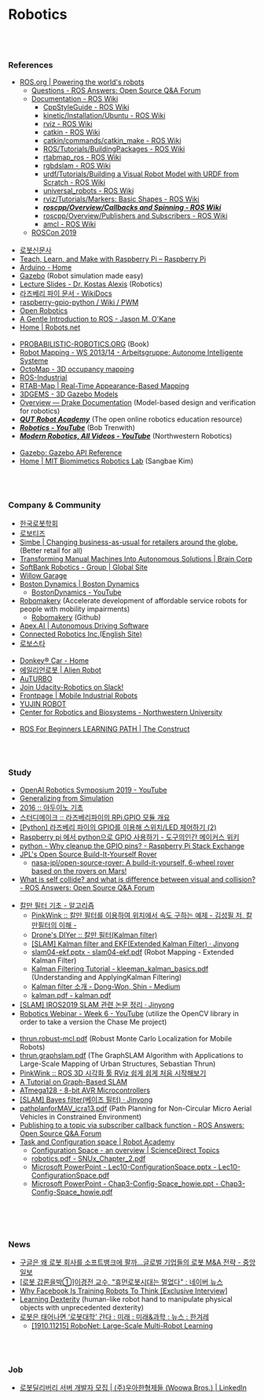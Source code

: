 Robotics
==========


 <br/><br/>


### References
- [ROS.org | Powering the world's robots](https://www.ros.org/)
    - [Questions - ROS Answers: Open Source Q&A Forum](https://answers.ros.org/questions/)
    - [Documentation - ROS Wiki](http://wiki.ros.org/)
        - [CppStyleGuide - ROS Wiki](http://wiki.ros.org/CppStyleGuide)
        - [kinetic/Installation/Ubuntu - ROS Wiki](https://wiki.ros.org/kinetic/Installation/Ubuntu)
        - [rviz - ROS Wiki](http://wiki.ros.org/rviz)
        - [catkin - ROS Wiki](http://wiki.ros.org/catkin)
        - [catkin/commands/catkin_make - ROS Wiki](http://wiki.ros.org/catkin/commands/catkin_make)
        - [ROS/Tutorials/BuildingPackages - ROS Wiki](http://wiki.ros.org/ROS/Tutorials/BuildingPackages)
        - [rtabmap_ros - ROS Wiki](http://wiki.ros.org/rtabmap_ros)
        - [rgbdslam - ROS Wiki](http://wiki.ros.org/rgbdslam)
        - [urdf/Tutorials/Building a Visual Robot Model with URDF from Scratch - ROS Wiki](http://wiki.ros.org/urdf/Tutorials/Building%20a%20Visual%20Robot%20Model%20with%20URDF%20from%20Scratch)
        - [universal_robots - ROS Wiki](http://wiki.ros.org/action/show/universal_robots)
        - [rviz/Tutorials/Markers: Basic Shapes - ROS Wiki](http://wiki.ros.org/rviz/Tutorials/Markers%3A%20Basic%20Shapes)
        - [___roscpp/Overview/Callbacks and Spinning - ROS Wiki___](http://wiki.ros.org/roscpp/Overview/Callbacks%20and%20Spinning)
        - [roscpp/Overview/Publishers and Subscribers - ROS Wiki](http://wiki.ros.org/roscpp/Overview/Publishers%20and%20Subscribers)
        - [amcl - ROS Wiki](http://wiki.ros.org/amcl)
    - [ROSCon 2019](https://roscon.ros.org/2019/)  <br/><br/>
- [로봇신문사](http://www.irobotnews.com/)
- [Teach, Learn, and Make with Raspberry Pi – Raspberry Pi](https://www.raspberrypi.org/)
- [Arduino - Home](https://www.arduino.cc/) 
- [Gazebo](http://gazebosim.org/) (Robot simulation made easy)
- [Lecture Slides - Dr. Kostas Alexis](http://www.kostasalexis.com/lecture-slides.html) (Robotics)
- [라즈베리 파이 문서 - WikiDocs](https://wikidocs.net/book/483)
- [raspberry-gpio-python / Wiki / PWM](https://sourceforge.net/p/raspberry-gpio-python/wiki/PWM/)
- [Open Robotics](https://www.openrobotics.org/)
- [A Gentle Introduction to ROS - Jason M. O'Kane](https://cse.sc.edu/~jokane/agitr/)
- [Home | Robots.net](https://robots.net/)  <br/><br/>
- [PROBABILISTIC-ROBOTICS.ORG](http://www.probabilistic-robotics.org/) (Book)
- [Robot Mapping - WS 2013/14 - Arbeitsgruppe: Autonome Intelligente Systeme](http://ais.informatik.uni-freiburg.de/teaching/ws13/mapping/)
- [OctoMap - 3D occupancy mapping](https://octomap.github.io/)
- [ROS-Industrial](https://rosindustrial.org/)
- [RTAB-Map | Real-Time Appearance-Based Mapping](http://introlab.github.io/rtabmap/)
- [3DGEMS - 3D Gazebo Models](http://data.nvision2.eecs.yorku.ca/3DGEMS/)
- [Overview — Drake Documentation](https://drake.mit.edu/) (Model-based design and verification for robotics)
- [___QUT Robot Academy___](https://robotacademy.net.au/) (The open online robotics education resource)
- [___Robotics - YouTube___](https://www.youtube.com/playlist?list=PL_onPhFCkVQhuPiUxUW2lFHB39QsavEEA) (Bob Trenwith)
- [___Modern Robotics, All Videos - YouTube___](https://www.youtube.com/playlist?list=PLggLP4f-rq02vX0OQQ5vrCxbJrzamYDfx) (Northwestern Robotics)  <br/><br/>
- [Gazebo: Gazebo API Reference](http://osrf-distributions.s3.amazonaws.com/gazebo/api/1.6.3/index.html)
- [Home | MIT Biomimetics Robotics Lab](https://biomimetics.mit.edu/) (Sangbae Kim)


 <br/><br/>
 

### Company & Community
- [한국로봇학회](http://kros.org/)
- [로보티즈](http://www.robotis.com/)
- [Simbe | Changing business-as-usual for retailers around the globe.](https://www.simberobotics.com/) (Better retail for all)
- [Transforming Manual Machines Into Autonomous Solutions | Brain Corp](https://www.braincorp.com/)
- [SoftBank Robotics - Group | Global Site](https://www.softbankrobotics.com/)
- [Willow Garage](http://www.willowgarage.com/)
- [Boston Dynamics | Boston Dynamics](https://www.bostondynamics.com/)
    - [BostonDynamics - YouTube](https://www.youtube.com/user/BostonDynamics/featured)
- [Robomakery](https://www.robomakery.com/) (Accelerate development of affordable service robots for people with mobility impairments)
    - [Robomakery](https://github.com/robomakery) (Github)
- [Apex.AI | Autonomous Driving Software](https://www.apex.ai/)
- [Connected Robotics Inc.(English Site)](https://connected-robotics.com/)
- [로보스타](http://www.robostar.co.kr/kr/index.do)  <br/><br/>
- [Donkey® Car - Home](https://www.donkeycar.com/)
- [에일리언로봇 | Alien Robot](https://www.alienrobot.io/)
- [AuTURBO](https://github.com/AuTURBO)
- [Join Udacity-Robotics on Slack!](https://slackin.udacity.com/robotics)
- [Frontpage | Mobile Industrial Robots](https://www.mobile-industrial-robots.com/en/)
- [YUJIN ROBOT](https://yujinrobot.com/)
- [Center for Robotics and Biosystems - Northwestern University](https://robotics.northwestern.edu/)  <br/><br/>
- [ROS For Beginners LEARNING PATH | The Construct](https://www.theconstructsim.com/)


 <br/><br/>


### Study
- [OpenAI Robotics Symposium 2019 - YouTube](https://www.youtube.com/watch?v=WRsxoVB8Yng)
- [Generalizing from Simulation](https://openai.com/blog/generalizing-from-simulation/)
- [2016 :: 아두이노 기초](https://opentutorials.org/module/2106)
- [스터디메이크 :: 라즈베리파이의 RPi.GPIO 모듈 개요](https://studymake.tistory.com/498)
- [[Python] 라즈베리 파이의 GPIO를 이용해 스위치/LED 제어하기 (2)](https://junolefou.tistory.com/5)
- [Raspberry pi 에서 python으로 GPIO 사용하기 - 도구의인간 메이커스 위키](http://lhdangerous.godohosting.com/wiki/index.php/Raspberry_pi_%EC%97%90%EC%84%9C_python%EC%9C%BC%EB%A1%9C_GPIO_%EC%82%AC%EC%9A%A9%ED%95%98%EA%B8%B0)
- [python - Why cleanup the GPIO pins? - Raspberry Pi Stack Exchange](https://raspberrypi.stackexchange.com/questions/34363/why-cleanup-the-gpio-pins)
- [JPL's Open Source Build-It-Yourself Rover](https://opensourcerover.jpl.nasa.gov/#!/signup)
    - [nasa-jpl/open-source-rover: A build-it-yourself, 6-wheel rover based on the rovers on Mars!](https://github.com/nasa-jpl/open-source-rover)
- [What is self collide? and what is difference between visual and collision? - ROS Answers: Open Source Q&A Forum](https://answers.ros.org/question/304171/what-is-self-collide-and-what-is-difference-between-visual-and-collision/)  <br/><br/>
- [칼만 필터 기초 - 알고리즘](https://lovely-embedded.tistory.com/15)
    - [PinkWink :: 칼만 필터를 이용하여 위치에서 속도 구하는 예제 - 김성필 저, 칼만필터의 이해 -](https://pinkwink.kr/781)
    - [Drone's DIYer :: 칼만 필터(Kalman filter)](https://sharehobby.tistory.com/entry/%EC%B9%BC%EB%A7%8C-%ED%95%84%ED%84%B0Kalman-filter1)
    - [[SLAM] Kalman filter and EKF(Extended Kalman Filter) · Jinyong](http://jinyongjeong.github.io/2017/02/14/lec03_kalman_filter_and_EKF/)
    - [slam04-ekf.pptx - slam04-ekf.pdf](http://ais.informatik.uni-freiburg.de/teaching/ws13/mapping/pdf/slam04-ekf.pdf) (Robot Mapping - Extended Kalman Filter)
    - [Kalman Filtering Tutorial - kleeman_kalman_basics.pdf](http://biorobotics.ri.cmu.edu/papers/sbp_papers/integrated3/kleeman_kalman_basics.pdf) (Understanding and ApplyingKalman Filtering)
    - [Kalman filter 소개 - Dong-Won, Shin - Medium](https://medium.com/@celinachild/kalman-filter-%EC%86%8C%EA%B0%9C-395c2016b4d6)
    - [kalman.pdf - kalman.pdf](https://academic.csuohio.edu/simond/courses/eec644/kalman.pdf)
- [[SLAM] IROS2019 SLAM 관련 논문 정리 · Jinyong](http://jinyongjeong.github.io/2019/11/07/IROS2019_SLAM_list/)
- [Robotics Webinar - Week 6 - YouTube](https://www.youtube.com/watch?v=0H-OVbAhwqA) (utilize the OpenCV library in order to take a version the Chase Me project)  <br/><br/>
- [thrun.robust-mcl.pdf](http://robots.stanford.edu/papers/thrun.robust-mcl.pdf) (Robust Monte Carlo Localization for Mobile Robots)
- [thrun.graphslam.pdf](http://robot.cc/papers/thrun.graphslam.pdf) (The GraphSLAM Algorithm with Applications to Large-Scale Mapping of Urban Structures, Sebastian Thrun)
- [PinkWink :: ROS 3D 시각화 툴 RViz 쉽게 쉽게 처음 시작해보기](https://pinkwink.kr/903)
- [A Tutorial on Graph-Based SLAM](http://www2.informatik.uni-freiburg.de/~stachnis/pdf/grisetti10titsmag.pdf)
- [ATmega128 - 8-bit AVR Microcontrollers](https://www.microchip.com/wwwproducts/en/ATMEGA128)
- [[SLAM] Bayes filter(베이즈 필터) · Jinyong](http://jinyongjeong.github.io/2017/02/13/lec01_SLAM_bayes_filter/)
- [pathplanforMAV_icra13.pdf](https://www.cs.cmu.edu/~maxim/files/pathplanforMAV_icra13.pdf) (Path Planning for Non-Circular Micro Aerial Vehicles in Constrained Environment)
- [Publishing to a topic via subscriber callback function - ROS Answers: Open Source Q&A Forum](https://answers.ros.org/question/59725/publishing-to-a-topic-via-subscriber-callback-function/)
- [Task and Configuration space | Robot Academy](https://robotacademy.net.au/lesson/task-and-configuration-space/)
    - [Configuration Space - an overview | ScienceDirect Topics](https://www.sciencedirect.com/topics/engineering/configuration-space)
    - [robotics.pdf - SNUx_Chapter_2.pdf](http://robotics.snu.ac.kr/edX/2014-1/lecturenotes/SNUx_Chapter_2.pdf)
    - [Microsoft PowerPoint - Lec10-ConfigurationSpace.pptx - Lec10-ConfigurationSpace.pdf](http://courses.csail.mit.edu/6.141/spring2010/pub/lectures/Lec10-ConfigurationSpace.pdf)
    - [Microsoft PowerPoint - Chap3-Config-Space_howie.ppt - Chap3-Config-Space_howie.pdf](https://www.cs.cmu.edu/~motionplanning/lecture/Chap3-Config-Space_howie.pdf)  <br/><br/>


 <br/><br/>


### News
- [구글은 왜 로봇 회사를 소프트뱅크에 팔까…글로벌 기업들의 로봇 M&A 전략 - 중앙일보](https://news.joins.com/article/21660475)
- [[로봇 갑론을박①]이경전 교수,  "휴먼로봇시대는 멀었다" : 네이버 뉴스](https://news.naver.com/main/read.nhn?mode=LSD&mid=sec&oid=008&aid=0003323614&sid1=001)
- [Why Facebook Is Training Robots To Think [Exclusive Interview]](https://www.forbes.com/sites/cognitiveworld/2019/09/03/exclusive-interview-why-facebook-is-training-robots-to-think/#23aef5f312c2)
- [Learning Dexterity](https://openai.com/blog/learning-dexterity/) (human-like robot hand to manipulate physical objects with unprecedented dexterity)
- [로봇은 태어나면 ‘로봇대학’ 간다 : 미래 : 미래&과학 : 뉴스 : 한겨레](http://www.hani.co.kr/arti/science/future/916665.html)
    - [[1910.11215] RoboNet: Large-Scale Multi-Robot Learning](https://arxiv.org/abs/1910.11215)


 <br/><br/>


### Job
- [로봇딜리버리 서버 개발자 모집 | (주)우아한형제들 (Woowa Bros.) | LinkedIn](https://www.linkedin.com/jobs/view/1462345411/)


 <br/><br/>






